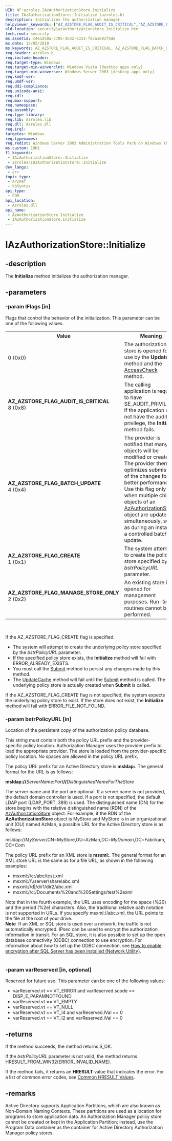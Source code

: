 ```yaml
---
UID: NF:azroles.IAzAuthorizationStore.Initialize
title: IAzAuthorizationStore::Initialize (azroles.h)
description: Initializes the authorization manager.
helpviewer_keywords: ["AZ_AZSTORE_FLAG_AUDIT_IS_CRITICAL","AZ_AZSTORE_FLAG_BATCH_UPDATE","AZ_AZSTORE_FLAG_CREATE","AZ_AZSTORE_FLAG_MANAGE_STORE_ONLY","AzAuthorizationStore object [Security]","Initialize method","IAzAuthorizationStore interface [Security]","Initialize method","IAzAuthorizationStore.Initialize","IAzAuthorizationStore::Initialize","Initialize","Initialize method [Security]","Initialize method [Security]","AzAuthorizationStore object","Initialize method [Security]","IAzAuthorizationStore interface","azroles/IAzAuthorizationStore::Initialize","security.azauthorizationstore_initialize"]
old-location: security\azauthorizationstore_initialize.htm
tech.root: security
ms.assetid: c461d50a-c785-4b32-b331-fe3a1693f4de
ms.date: 12/05/2018
ms.keywords: AZ_AZSTORE_FLAG_AUDIT_IS_CRITICAL, AZ_AZSTORE_FLAG_BATCH_UPDATE, AZ_AZSTORE_FLAG_CREATE, AZ_AZSTORE_FLAG_MANAGE_STORE_ONLY, AzAuthorizationStore object [Security],Initialize method, IAzAuthorizationStore interface [Security],Initialize method, IAzAuthorizationStore.Initialize, IAzAuthorizationStore::Initialize, Initialize, Initialize method [Security], Initialize method [Security],AzAuthorizationStore object, Initialize method [Security],IAzAuthorizationStore interface, azroles/IAzAuthorizationStore::Initialize, security.azauthorizationstore_initialize
req.header: azroles.h
req.include-header: 
req.target-type: Windows
req.target-min-winverclnt: Windows Vista [desktop apps only]
req.target-min-winversvr: Windows Server 2003 [desktop apps only]
req.kmdf-ver: 
req.umdf-ver: 
req.ddi-compliance: 
req.unicode-ansi: 
req.idl: 
req.max-support: 
req.namespace: 
req.assembly: 
req.type-library: 
req.lib: Azroles.lib
req.dll: Azroles.dll
req.irql: 
targetos: Windows
req.typenames: 
req.redist: Windows Server 2003 Administration Tools Pack on Windows XP
ms.custom: 19H1
f1_keywords:
 - IAzAuthorizationStore::Initialize
 - azroles/IAzAuthorizationStore::Initialize
dev_langs:
 - c++
topic_type:
 - APIRef
 - kbSyntax
api_type:
 - COM
api_location:
 - Azroles.dll
api_name:
 - AzAuthorizationStore.Initialize
 - IAzAuthorizationStore.Initialize
---
```


# IAzAuthorizationStore::Initialize


## -description

The <b>Initialize</b> method initializes the authorization manager.

## -parameters

### -param lFlags [in]

Flags that control the behavior of the initialization. This parameter can be one of the following values.

<table>
<tr>
<th>Value</th>
<th>Meaning</th>
</tr>
<tr>
<td width="40%">
<dl>
<dt>0 (0x0)</dt>
</dl>
</td>
<td width="60%">
The authorization store is opened for use by the <b>Update</b> method and the <a href="https://docs.microsoft.com/windows/desktop/api/azroles/nf-azroles-iazclientcontext-accesscheck">AccessCheck</a> method.

</td>
</tr>
<tr>
<td width="40%"><a id="AZ_AZSTORE_FLAG_AUDIT_IS_CRITICAL"></a><a id="az_azstore_flag_audit_is_critical"></a><dl>
<dt><b>AZ_AZSTORE_FLAG_AUDIT_IS_CRITICAL</b></dt>
<dt>8 (0x8)</dt>
</dl>
</td>
<td width="60%">
The calling application is required to have SE_AUDIT_PRIVILEGE; if the application does not have the audit privilege, the <b>Initialize</b> method fails.

</td>
</tr>
<tr>
<td width="40%"><a id="AZ_AZSTORE_FLAG_BATCH_UPDATE"></a><a id="az_azstore_flag_batch_update"></a><dl>
<dt><b>AZ_AZSTORE_FLAG_BATCH_UPDATE</b></dt>
<dt>4 (0x4)</dt>
</dl>
</td>
<td width="60%">
The provider is notified that many objects will be modified or created. The provider then optimizes submission of the changes for better performance. Use this flag only when multiple child objects of an <a href="https://docs.microsoft.com/windows/desktop/api/azroles/nn-azroles-iazauthorizationstore">AzAuthorizationStore</a> object are updated  simultaneously, such as during an install or a controlled batch update.

</td>
</tr>
<tr>
<td width="40%"><a id="AZ_AZSTORE_FLAG_CREATE"></a><a id="az_azstore_flag_create"></a><dl>
<dt><b>AZ_AZSTORE_FLAG_CREATE</b></dt>
<dt>1 (0x1)</dt>
</dl>
</td>
<td width="60%">
The system attempts to create the policy store specified by the <i>bstrPolicyURL</i> parameter.

</td>
</tr>
<tr>
<td width="40%"><a id="AZ_AZSTORE_FLAG_MANAGE_STORE_ONLY"></a><a id="az_azstore_flag_manage_store_only"></a><dl>
<dt><b>AZ_AZSTORE_FLAG_MANAGE_STORE_ONLY</b></dt>
<dt>2 (0x2)</dt>
</dl>
</td>
<td width="60%">
An existing store is opened for management purposes. Run-time routines cannot  be performed.

</td>
</tr>
</table>
 

If the AZ_AZSTORE_FLAG_CREATE flag is specified:

<ul>
<li>The system will attempt to create the underlying policy store specified by the <i>bstrPolicyURL</i> parameter.</li>
<li>If the specified policy store exists, the <b>Initialize</b> method will fail with ERROR_ALREADY_EXISTS. </li>
<li>You must call the <a href="https://docs.microsoft.com/windows/desktop/api/azroles/nf-azroles-iazauthorizationstore-submit">Submit</a> method to persist any changes made by this method.</li>
<li>The <a href="https://docs.microsoft.com/windows/desktop/api/azroles/nf-azroles-iazauthorizationstore-updatecache">UpdateCache</a> method will fail until the <a href="https://docs.microsoft.com/windows/desktop/api/azroles/nf-azroles-iazauthorizationstore-submit">Submit</a> method is called. The underlying policy store is actually created when <b>Submit</b> is called.</li>
</ul>
If the AZ_AZSTORE_FLAG_CREATE flag is not specified, the system expects the underlying policy store to exist. If the store does not exist, the <b>Initialize</b> method will fail with ERROR_FILE_NOT_FOUND.

### -param bstrPolicyURL [in]

Location of the persistent copy of the authorization policy database.

This string must contain both the policy URL prefix and the provider-specific policy location. Authorization Manager uses the provider prefix to load the appropriate provider. The store is loaded from the provider-specific policy location. No spaces are allowed in the policy URL prefix.

The policy URL prefix for an Active Directory store is <b>msldap:</b>. The general format for the URL  is as follows:

<b>msldap://</b><i>ServerName</i><b>:</b><i>Port</i><b>//</b><i>DistinguishedNameForTheStore</i>

The server name and the port are optional. If a server name is not provided, the default domain controller is used. If a port is not specified, the default LDAP port (LDAP_PORT, 389) is used. The distinguished name (DN) for the store begins with the relative distinguished name (RDN) of the <a href="https://docs.microsoft.com/windows/desktop/api/azroles/nn-azroles-iazauthorizationstore">AzAuthorizationStore</a> object. For example, if the RDN of the <b>AzAuthorizationStore</b> object is MyStore and MyStore is in an organizational unit (OU) named AzMan, a possible URL for the Active Directory store is as follows:

msldap://<i>MyServer</i>/CN=MyStore,OU=AzMan,DC=<i>MyDomain</i>,DC=Fabrikam,DC=Com

The policy URL prefix for an XML store is <b>msxml:</b>.  The general format for an XML store URL is the same as for a file URL, as shown in the following examples:  


<ul>
<li>msxml://c:/abc/test.xml</li>
<li>msxml://\\server\share\abc.xml</li>
<li>msxml://d|/dir1/dir2/abc.xml</li>
<li>msxml://c:/Documents%20and%20Settings/test%2exml</li>
</ul>
Note that in the fourth example, the URL uses encoding for the space (%20) and the period (%2e) characters. Also, the traditional relative path notation is not supported in URLs. If you specify msxml://abc.xml, the URL points to the file at the root of your drive.

<div class="alert"><b>Note</b>  If an XML or SQL store is used over a network, the traffic is not automatically encrypted. IPsec can be used to encrypt the authorization information in transit. For an SQL store, it is also possible to set up the open database connectivity (ODBC) connection to use encryption. For information about how to set up the ODBC connection, see <a href="https://msdn.microsoft.com/library/aa198230.aspx">How to enable encryption after SQL Server has been installed (Network Utility)</a>.</div>
<div> </div>

### -param varReserved [in, optional]

Reserved for future use. This parameter can be one of the following values:

<ul>
<li>varReserved.vt == VT_ERROR and varReserved.scode == DISP_E_PARAMNOTFOUND</li>
<li>varReserved.vt == VT_EMPTY</li>
<li>varReserved.vt == VT_NULL</li>
<li>varReserved.vt == VT_I4 and varReserved.lVal == 0</li>
<li>varReserved.vt == VT_I2 and varReserved.iVal == 0</li>
</ul>

## -returns

 If the method succeeds, the method returns S_OK.

If the <i>bstrPolicyURL</i> parameter is not valid, the method returns HRESULT_FROM_WIN32(ERROR_INVALID_NAME).

If the method fails, it returns an <b>HRESULT</b> value that indicates the error. For a list of common error codes, see <a href="https://docs.microsoft.com/windows/desktop/SecCrypto/common-hresult-values">Common HRESULT Values</a>.

## -remarks

Active Directory supports Application Partitions, which are also known as Non-Domain Naming Contexts. These partitions are used as a location for programs to store application data. An Authorization Manager policy store cannot be created or kept in the Application Partition; instead, use the Program Data container as the container for Active Directory Authorization Manager policy stores.

